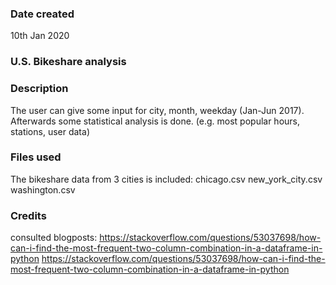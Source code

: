 ### Date created
10th Jan 2020


### U.S. Bikeshare analysis

### Description
The user can give some input for city, month, weekday (Jan-Jun 2017).
Afterwards some statistical analysis is done. (e.g. most popular hours, stations, user data)

### Files used
The bikeshare data from 3 cities is included:
chicago.csv
new_york_city.csv
washington.csv


### Credits
consulted blogposts:
https://stackoverflow.com/questions/53037698/how-can-i-find-the-most-frequent-two-column-combination-in-a-dataframe-in-python
https://stackoverflow.com/questions/53037698/how-can-i-find-the-most-frequent-two-column-combination-in-a-dataframe-in-python